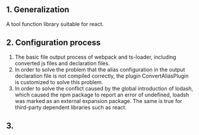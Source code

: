 ## 1. Generalization
A tool function library suitable for react.
## 2. Configuration process
1. The basic file output process of webpack and ts-loader, including converted js files and declaration files.
2. In order to solve the problem that the alias configuration in the output declaration file is not compiled correctly, the plugin ConvertAliasPlugin is customized to solve this problem.
3. In order to solve the conflict caused by the global introduction of lodash, which caused the npm package to report an error of undefined, loadsh was marked as an external expansion package. The same is true for third-party dependent libraries such as react.

## 3.